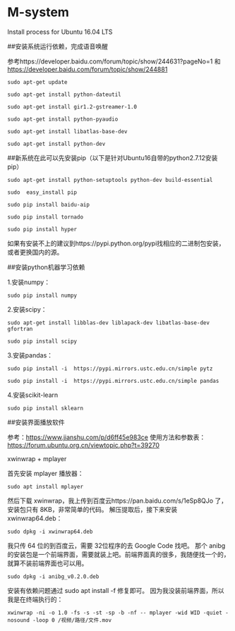 # M-system

Install process for Ubuntu 16.04 LTS

##安装系统运行依赖，完成语音唤醒

参考https://developer.baidu.com/forum/topic/show/244631?pageNo=1 和 https://developer.baidu.com/forum/topic/show/244881


    sudo apt-get update
    
    sudo apt-get install python-dateutil

    sudo apt-get install gir1.2-gstreamer-1.0

    sudo apt-get install python-pyaudio

    sudo apt-get install libatlas-base-dev

    sudo apt-get install python-dev

##新系统在此可以先安装pip（以下是针对Ubuntu16自带的python2.7.12安装pip）

    sudo apt-get install python-setuptools python-dev build-essential
    
    sudo  easy_install pip

    sudo pip install baidu-aip

    sudo pip install tornado

    sudo pip install hyper


如果有安装不上的建议到https://pypi.python.org/pypi找相应的二进制包安装，或者更换国内的源。

##安装python机器学习依赖

1.安装numpy：

    sudo pip install numpy

2.安装scipy：

    sudo apt-get install libblas-dev liblapack-dev libatlas-base-dev gfortran
    
    sudo pip install scipy

3.安装pandas：

    sudo pip install -i  https://pypi.mirrors.ustc.edu.cn/simple pytz
    
    sudo pip install -i  https://pypi.mirrors.ustc.edu.cn/simple pandas
    
4.安装scikit-learn

    sudo pip install sklearn


##安装界面播放软件

参考：https://www.jianshu.com/p/d6ff45e983ce
使用方法和参数表：https://forum.ubuntu.org.cn/viewtopic.php?t=39270

xwinwrap + mplayer

首先安装 mplayer 播放器：

    sudo apt install mplayer

然后下载 xwinwrap，我上传到百度云https://pan.baidu.com/s/1eSp8QJo 了，安装包只有 8KB，非常简单的代码。
解压提取后，接下来安装 xwinwrap64.deb：

    sudo dpkg -i xwinwrap64.deb

我只传 64 位的到百度云，需要 32位程序的去 Google Code 找吧。
那个 anibg 的安装包是一个前端界面，需要就装上吧。前端界面真的很多，我随便找一个的，就算不装前端界面也可以用。

    sudo dpkg -i anibg_v0.2.0.deb

安装有依赖问题通过 sudo apt install -f 修复即可。
因为我没装前端界面，所以我是在终端执行的：

    xwinwrap -ni -o 1.0 -fs -s -st -sp -b -nf -- mplayer -wid WID -quiet -nosound -loop 0 /视频/路径/文件.mov


